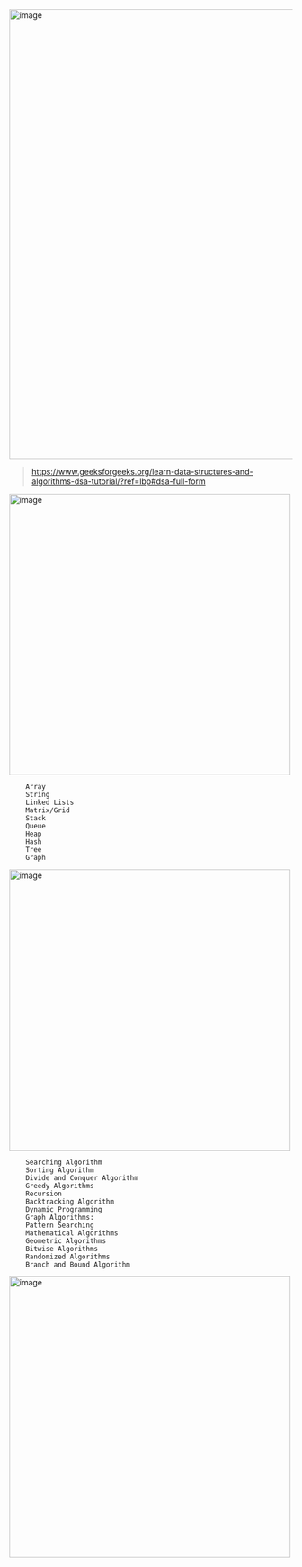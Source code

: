 <img width="800" alt="image" src="https://github.com/minchangggg/DSA/assets/125820144/c093f34c-9c34-4a1e-b081-d5eb4e286f68">

> https://www.geeksforgeeks.org/learn-data-structures-and-algorithms-dsa-tutorial/?ref=lbp#dsa-full-form

<img width="500" alt="image" src="https://github.com/minchangggg/DSA/assets/125820144/c9cbdc38-9c7e-4362-8dc4-1d3fd73787f7">

        Array
        String
        Linked Lists
        Matrix/Grid
        Stack
        Queue
        Heap
        Hash
        Tree
        Graph

<img width="500" alt="image" src="https://github.com/minchangggg/DSA/assets/125820144/e5cca2b9-5f0a-4389-ad92-219a25905d6f">

        Searching Algorithm
        Sorting Algorithm
        Divide and Conquer Algorithm
        Greedy Algorithms
        Recursion
        Backtracking Algorithm
        Dynamic Programming
        Graph Algorithms:
        Pattern Searching
        Mathematical Algorithms
        Geometric Algorithms
        Bitwise Algorithms
        Randomized Algorithms
        Branch and Bound Algorithm

<img width="500" alt="image" src="https://github.com/minchangggg/DSA/assets/125820144/1b510502-b5e2-4c5d-afc3-4b59a429cf8c">
